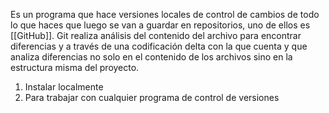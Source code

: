 Es un programa que hace versiones locales de control de cambios de todo lo que haces que luego se van a guardar en repositorios, uno de ellos es [[GitHub]].
Git realiza análisis del contenido del archivo para encontrar diferencias y a través de una codificación delta con la que cuenta y que analiza diferencias no solo en el contenido de los archivos sino en la estructura misma del proyecto.

1. Instalar localmente
2. Para trabajar con cualquier programa de control de versiones